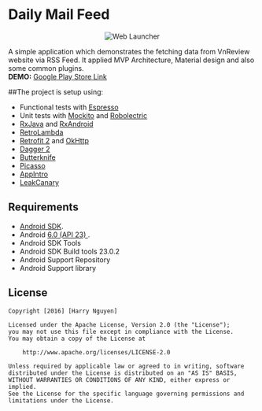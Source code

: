 Daily Mail Feed
===================

<p align="center">
    <img src="https://lh3.googleusercontent.com/V1f3lNWW9DulWTxHXDDPC-n5k536KUoYCvLLJU_UJXB5V3PKgemEQLPHyvnZoRvulZ8=w300-rw" alt="Web Launcher"/>
</p>


A simple application which demonstrates the fetching data from VnReview website via RSS Feed.
It applied MVP Architecture, Material design and also some common plugins.
<br>
<b>DEMO:</b> [Google Play Store Link](https://play.google.com/store/apps/details?id=com.hoasen.studio.dailymailfeed&hl=en)

##The project is setup using:

- Functional tests with [Espresso](http://google.github.io/android-testing-support-library/docs/espresso)
- Unit tests with [Mockito](http://mockito.org/) and [Robolectric](http://robolectric.org/) 
- [RxJava](https://github.com/ReactiveX/RxJava) and [RxAndroid](https://github.com/ReactiveX/RxAndroid)
- [RetroLambda](https://github.com/evant/gradle-retrolambda)  
- [Retrofit 2](http://square.github.io/retrofit/) and [OkHttp](https://github.com/square/okhttp)
- [Dagger 2](http://google.github.io/dagger/)
- [Butterknife](https://github.com/JakeWharton/butterknife)
- [Picasso](https://github.com/square/picasso)
- [AppIntro](https://github.com/PaoloRotolo/AppIntro)
- [LeakCanary](https://github.com/square/leakcanary)

Requirements
------------

 - [Android SDK](http://developer.android.com/sdk/index.html).
 - Android [6.0 (API 23) ](http://developer.android.com/tools/revisions/platforms.html#6.0).
 - Android SDK Tools
 - Android SDK Build tools 23.0.2
 - Android Support Repository
 - Android Support library

## License

    Copyright [2016] [Harry Nguyen]

    Licensed under the Apache License, Version 2.0 (the "License");
    you may not use this file except in compliance with the License.
    You may obtain a copy of the License at

        http://www.apache.org/licenses/LICENSE-2.0

    Unless required by applicable law or agreed to in writing, software
    distributed under the License is distributed on an "AS IS" BASIS,
    WITHOUT WARRANTIES OR CONDITIONS OF ANY KIND, either express or implied.
    See the License for the specific language governing permissions and
    limitations under the License.